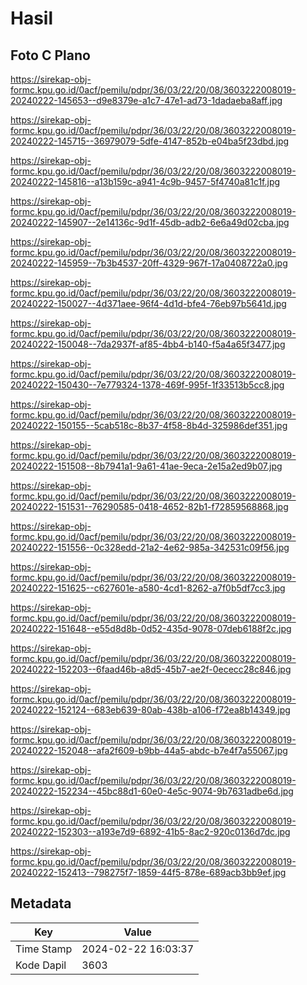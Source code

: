 # Hasil

## Foto C Plano

https://sirekap-obj-formc.kpu.go.id/0acf/pemilu/pdpr/36/03/22/20/08/3603222008019-20240222-145653--d9e8379e-a1c7-47e1-ad73-1dadaeba8aff.jpg

https://sirekap-obj-formc.kpu.go.id/0acf/pemilu/pdpr/36/03/22/20/08/3603222008019-20240222-145715--36979079-5dfe-4147-852b-e04ba5f23dbd.jpg

https://sirekap-obj-formc.kpu.go.id/0acf/pemilu/pdpr/36/03/22/20/08/3603222008019-20240222-145816--a13b159c-a941-4c9b-9457-5f4740a81c1f.jpg

https://sirekap-obj-formc.kpu.go.id/0acf/pemilu/pdpr/36/03/22/20/08/3603222008019-20240222-145907--2e14136c-9d1f-45db-adb2-6e6a49d02cba.jpg

https://sirekap-obj-formc.kpu.go.id/0acf/pemilu/pdpr/36/03/22/20/08/3603222008019-20240222-145959--7b3b4537-20ff-4329-967f-17a0408722a0.jpg

https://sirekap-obj-formc.kpu.go.id/0acf/pemilu/pdpr/36/03/22/20/08/3603222008019-20240222-150027--4d371aee-96f4-4d1d-bfe4-76eb97b5641d.jpg

https://sirekap-obj-formc.kpu.go.id/0acf/pemilu/pdpr/36/03/22/20/08/3603222008019-20240222-150048--7da2937f-af85-4bb4-b140-f5a4a65f3477.jpg

https://sirekap-obj-formc.kpu.go.id/0acf/pemilu/pdpr/36/03/22/20/08/3603222008019-20240222-150430--7e779324-1378-469f-995f-1f33513b5cc8.jpg

https://sirekap-obj-formc.kpu.go.id/0acf/pemilu/pdpr/36/03/22/20/08/3603222008019-20240222-150155--5cab518c-8b37-4f58-8b4d-325986def351.jpg

https://sirekap-obj-formc.kpu.go.id/0acf/pemilu/pdpr/36/03/22/20/08/3603222008019-20240222-151508--8b7941a1-9a61-41ae-9eca-2e15a2ed9b07.jpg

https://sirekap-obj-formc.kpu.go.id/0acf/pemilu/pdpr/36/03/22/20/08/3603222008019-20240222-151531--76290585-0418-4652-82b1-f72859568868.jpg

https://sirekap-obj-formc.kpu.go.id/0acf/pemilu/pdpr/36/03/22/20/08/3603222008019-20240222-151556--0c328edd-21a2-4e62-985a-342531c09f56.jpg

https://sirekap-obj-formc.kpu.go.id/0acf/pemilu/pdpr/36/03/22/20/08/3603222008019-20240222-151625--c627601e-a580-4cd1-8262-a7f0b5df7cc3.jpg

https://sirekap-obj-formc.kpu.go.id/0acf/pemilu/pdpr/36/03/22/20/08/3603222008019-20240222-151648--e55d8d8b-0d52-435d-9078-07deb6188f2c.jpg

https://sirekap-obj-formc.kpu.go.id/0acf/pemilu/pdpr/36/03/22/20/08/3603222008019-20240222-152203--6faad46b-a8d5-45b7-ae2f-0ececc28c846.jpg

https://sirekap-obj-formc.kpu.go.id/0acf/pemilu/pdpr/36/03/22/20/08/3603222008019-20240222-152124--683eb639-80ab-438b-a106-f72ea8b14349.jpg

https://sirekap-obj-formc.kpu.go.id/0acf/pemilu/pdpr/36/03/22/20/08/3603222008019-20240222-152048--afa2f609-b9bb-44a5-abdc-b7e4f7a55067.jpg

https://sirekap-obj-formc.kpu.go.id/0acf/pemilu/pdpr/36/03/22/20/08/3603222008019-20240222-152234--45bc88d1-60e0-4e5c-9074-9b7631adbe6d.jpg

https://sirekap-obj-formc.kpu.go.id/0acf/pemilu/pdpr/36/03/22/20/08/3603222008019-20240222-152303--a193e7d9-6892-41b5-8ac2-920c0136d7dc.jpg

https://sirekap-obj-formc.kpu.go.id/0acf/pemilu/pdpr/36/03/22/20/08/3603222008019-20240222-152413--798275f7-1859-44f5-878e-689acb3bb9ef.jpg


## Metadata

| Key        | Value               |
| ---------- | ------------------- |
| Time Stamp | 2024-02-22 16:03:37 |
| Kode Dapil | 3603                |



